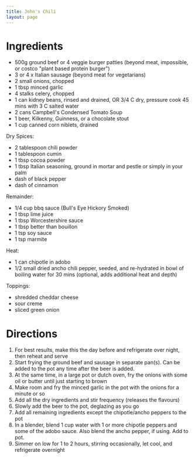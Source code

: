 ```yaml
---
title: John's Chili
layout: page
---
```


# Ingredients

* 500g ground beef or 4 veggie burger patties (beyond meat, impossible, or costco "plant based protein burger")
* 3 or 4 x Italian sausage (beyond meat for vegetarians)
* 2 small onions, chopped
* 1 tbsp minced garlic
* 4 stalks celery, chopped
* 1 can kidney beans, rinsed and drained, OR 3/4 C dry, pressure cook 45 mins with 3 C salted water
* 2 cans Campbell's Condensed Tomato Soup
* 1 beer, Kilkenny, Guinness, or a chocolate stout
* 1 cup canned corn niblets, drained

Dry Spices:

* 2 tablespoon chili powder
* 1 tablespoon cumin
* 1 tbsp cocoa powder
* 1 tbsp Italian seasoning, ground in mortar and pestle or simply in your palm
* dash of black pepper
* dash of cinnamon


Remainder:

* 1/4 cup bbq sauce (Bull's Eye Hickory Smoked)
* 1 tbsp lime juice
* 1 tbsp Worcestershire sauce
* 1 tbsp better than bouillon
* 1 tsp soy sauce
* 1 tsp marmite

Heat:

* 1 can chipotle in adobo
* 1/2 small dried ancho chili pepper, seeded, and re-hydrated in bowl of boiling water for 30 mins (optional, adds additional heat and depth)


Toppings:

* shredded cheddar cheese
* sour creme
* sliced green onion

# Directions

1. For best results, make this the day before and refrigerate over night, then reheat and serve
1. Start frying the ground beef and sausage in separate pan(s).  Can be added to the pot any time after the beer is added.
1. At the same time, in a large pot or dutch oven, fry the onions with some oil or butter until just starting to brown
1. Make room and fry the minced garlic in the pot with the onions for a minute or so
1. Add all the dry ingredients and stir frequency (releases the flavours)
1. Slowly add the beer to the pot, deglazing as you go
1. Add all remaining ingredients except the chipotle/ancho peppers to the pot
1. In a blender, blend 1 cup water with 1 or more chipotle peppers and some of the adobo sauce.  Also blend the ancho pepper, if using.  Add to pot.
1. Simmer on low for 1 to 2 hours, stirring occasionally, let cool, and refrigerate overnight
